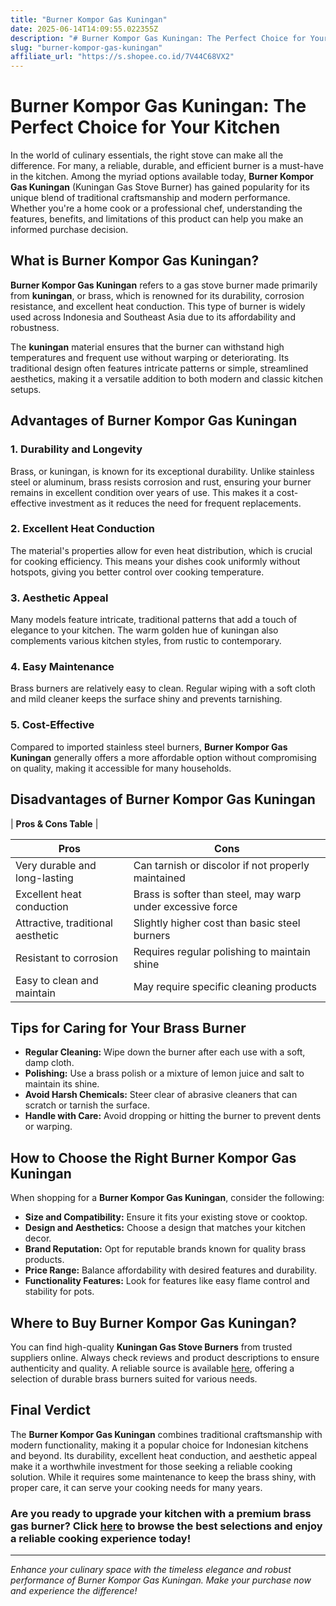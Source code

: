 ```yaml
---
title: "Burner Kompor Gas Kuningan"
date: 2025-06-14T14:09:55.022355Z
description: "# Burner Kompor Gas Kuningan: The Perfect Choice for Your Kitchen..."
slug: "burner-kompor-gas-kuningan"
affiliate_url: "https://s.shopee.co.id/7V44C68VX2"
---
```

# Burner Kompor Gas Kuningan: The Perfect Choice for Your Kitchen

In the world of culinary essentials, the right stove can make all the difference. For many, a reliable, durable, and efficient burner is a must-have in the kitchen. Among the myriad options available today, **Burner Kompor Gas Kuningan** (Kuningan Gas Stove Burner) has gained popularity for its unique blend of traditional craftsmanship and modern performance. Whether you're a home cook or a professional chef, understanding the features, benefits, and limitations of this product can help you make an informed purchase decision.

## What is Burner Kompor Gas Kuningan?

**Burner Kompor Gas Kuningan** refers to a gas stove burner made primarily from **kuningan**, or brass, which is renowned for its durability, corrosion resistance, and excellent heat conduction. This type of burner is widely used across Indonesia and Southeast Asia due to its affordability and robustness.

The **kuningan** material ensures that the burner can withstand high temperatures and frequent use without warping or deteriorating. Its traditional design often features intricate patterns or simple, streamlined aesthetics, making it a versatile addition to both modern and classic kitchen setups.

## Advantages of Burner Kompor Gas Kuningan

### 1. Durability and Longevity

Brass, or kuningan, is known for its exceptional durability. Unlike stainless steel or aluminum, brass resists corrosion and rust, ensuring your burner remains in excellent condition over years of use. This makes it a cost-effective investment as it reduces the need for frequent replacements.

### 2. Excellent Heat Conduction

The material's properties allow for even heat distribution, which is crucial for cooking efficiency. This means your dishes cook uniformly without hotspots, giving you better control over cooking temperature.

### 3. Aesthetic Appeal

Many models feature intricate, traditional patterns that add a touch of elegance to your kitchen. The warm golden hue of kuningan also complements various kitchen styles, from rustic to contemporary.

### 4. Easy Maintenance

Brass burners are relatively easy to clean. Regular wiping with a soft cloth and mild cleaner keeps the surface shiny and prevents tarnishing.

### 5. Cost-Effective

Compared to imported stainless steel burners, **Burner Kompor Gas Kuningan** generally offers a more affordable option without compromising on quality, making it accessible for many households.

## Disadvantages of Burner Kompor Gas Kuningan

| **Pros & Cons Table** |

| Pros | Cons |
|------------------------------|--------------------------------------------------|
| Very durable and long-lasting | Can tarnish or discolor if not properly maintained |
| Excellent heat conduction | Brass is softer than steel, may warp under excessive force |
| Attractive, traditional aesthetic | Slightly higher cost than basic steel burners |
| Resistant to corrosion | Requires regular polishing to maintain shine |
| Easy to clean and maintain | May require specific cleaning products |

## Tips for Caring for Your Brass Burner

- **Regular Cleaning:** Wipe down the burner after each use with a soft, damp cloth.
- **Polishing:** Use a brass polish or a mixture of lemon juice and salt to maintain its shine.
- **Avoid Harsh Chemicals:** Steer clear of abrasive cleaners that can scratch or tarnish the surface.
- **Handle with Care:** Avoid dropping or hitting the burner to prevent dents or warping.

## How to Choose the Right Burner Kompor Gas Kuningan

When shopping for a **Burner Kompor Gas Kuningan**, consider the following:

- **Size and Compatibility:** Ensure it fits your existing stove or cooktop.
- **Design and Aesthetics:** Choose a design that matches your kitchen decor.
- **Brand Reputation:** Opt for reputable brands known for quality brass products.
- **Price Range:** Balance affordability with desired features and durability.
- **Functionality Features:** Look for features like easy flame control and stability for pots.

## Where to Buy Burner Kompor Gas Kuningan?

You can find high-quality **Kuningan Gas Stove Burners** from trusted suppliers online. Always check reviews and product descriptions to ensure authenticity and quality. A reliable source is available [here](https://s.shopee.co.id/7V44C68VX2), offering a selection of durable brass burners suited for various needs.

## Final Verdict

The **Burner Kompor Gas Kuningan** combines traditional craftsmanship with modern functionality, making it a popular choice for Indonesian kitchens and beyond. Its durability, excellent heat conduction, and aesthetic appeal make it a worthwhile investment for those seeking a reliable cooking solution. While it requires some maintenance to keep the brass shiny, with proper care, it can serve your cooking needs for many years.

### Are you ready to upgrade your kitchen with a premium brass gas burner? Click [here](https://s.shopee.co.id/7V44C68VX2) to browse the best selections and enjoy a reliable cooking experience today!

---

*Enhance your culinary space with the timeless elegance and robust performance of Burner Kompor Gas Kuningan. Make your purchase now and experience the difference!*